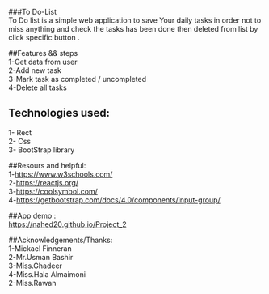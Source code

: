 
###To Do-List <br>
 To Do list is a simple web application to save Your daily tasks in order not to miss anything and check the tasks has been done then deleted from list by click specific button  .
<br>

##Features && steps <br>
1-Get data from user<br>
2-Add new task<br>
3-Mark task as completed / uncompleted<br>
4-Delete all tasks<br>

## Technologies used: <br>
1- Rect <br>
2- Css <br>
3- BootStrap library <br>

##Resours and helpful:<br>
1-https://www.w3schools.com/<br>
2-https://reactjs.org/<br>
3-https://coolsymbol.com/<br>
4-https://getbootstrap.com/docs/4.0/components/input-group/<br>

##App demo :<br>
 https://nahed20.github.io/Project_2<br>

##Acknowledgements/Thanks: <br>
1-Mickael Finneran<br>
2-Mr.Usman Bashir <br>
3-Miss.Ghadeer <br>
4-Miss.Hala Almaimoni<br>
2-Miss.Rawan <br>

 

